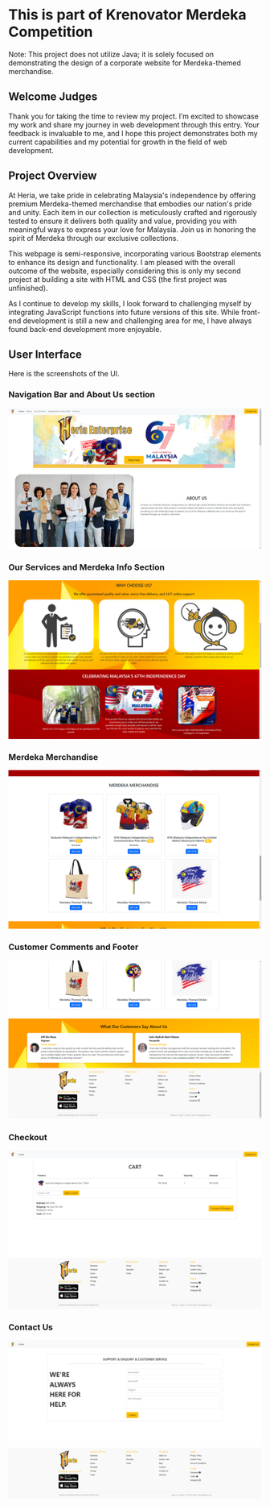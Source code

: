 # This is part of Krenovator Merdeka Competition

Note: This project does not utilize Java; it is solely focused on demonstrating the design of a corporate website for Merdeka-themed merchandise.

## Welcome Judges

Thank you for taking the time to review my project. I’m excited to showcase my work and share my journey in web development through this entry. Your feedback is invaluable to me, and I hope this project demonstrates both my current capabilities and my potential for growth in the field of web development.

## Project Overview

At Heria, we take pride in celebrating Malaysia's independence by offering premium Merdeka-themed merchandise that embodies our nation's pride and unity. Each item in our collection is meticulously crafted and rigorously tested to ensure it delivers both quality and value, providing you with meaningful ways to express your love for Malaysia. Join us in honoring the spirit of Merdeka through our exclusive collections.

This webpage is semi-responsive, incorporating various Bootstrap elements to enhance its design and functionality. I am pleased with the overall outcome of the website, especially considering this is only my second project at building a site with HTML and CSS (the first project was unfinished).

As I continue to develop my skills, I look forward to challenging myself by integrating JavaScript functions into future versions of this site. While front-end development is still a new and challenging area for me, I have always found back-end development more enjoyable.

## User Interface

Here is the screenshots of the UI.

### Navigation Bar and About Us section
![Heria](UI/ui1.png)

### Our Services and Merdeka Info Section
![Heria](UI/ui2.png)

### Merdeka Merchandise
![Heria](UI/ui3.png)

### Customer Comments and Footer
![Heria](UI/ui4.png)

### Checkout
![Heria](UI/ui5.png)

### Contact Us
![Heria](UI/ui6.png)
